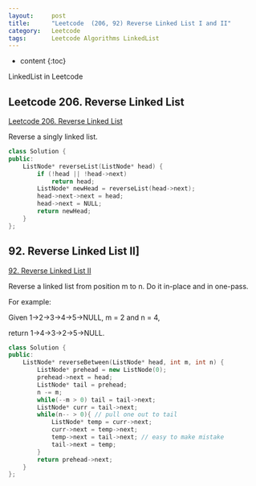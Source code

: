 ```yaml
---
layout:     post
title:      "Leetcode  (206, 92) Reverse Linked List I and II"
category:   Leetcode
tags:		Leetcode Algorithms LinkedList
---
```


* content
{:toc}

LinkedList in Leetcode

## Leetcode 206. Reverse Linked List

[Leetcode 206. Reverse Linked List](https://leetcode.com/problems/reverse-linked-list/)

Reverse a singly linked list.

```cpp
class Solution {
public:
    ListNode* reverseList(ListNode* head) {
        if (!head || !head->next)
            return head;
        ListNode* newHead = reverseList(head->next);
        head->next->next = head;
        head->next = NULL;
        return newHead;
    }
};
```

## 92. Reverse Linked List II]

[92. Reverse Linked List II](https://leetcode.com/problems/reverse-linked-list-ii/)

Reverse a linked list from position m to n. Do it in-place and in one-pass.

For example:

Given 1->2->3->4->5->NULL, m = 2 and n = 4,

return 1->4->3->2->5->NULL.

```cpp
class Solution {
public:
    ListNode* reverseBetween(ListNode* head, int m, int n) {
        ListNode* prehead = new ListNode(0);
        prehead->next = head;
        ListNode* tail = prehead;
        n -= m;
        while(--m > 0) tail = tail->next;
        ListNode* curr = tail->next;
        while(n-- > 0){ // pull one out to tail
            ListNode* temp = curr->next;
            curr->next = temp->next; 
            temp->next = tail->next; // easy to make mistake
            tail->next = temp;
        }
        return prehead->next;
    }
};
```